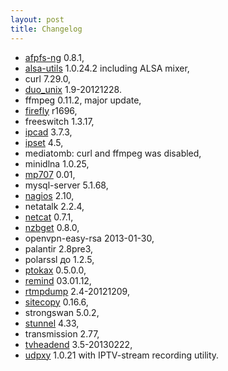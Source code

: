 ```yaml
---
layout: post
title: Changelog
---
```


* [afpfs-ng](https://sites.google.com/site/alexthepuffin/home) 0.8.1,
* [alsa-utils](http://www.alsa-project.org/main/index.php/Main_Page) 1.0.24.2 including ALSA mixer,
* curl 7.29.0,
* [duo_unix](https://www.duosecurity.com/docs/duounix) 1.9-20121228.
* ffmpeg 0.11.2, major update,
* [firefly](http://en.wikipedia.org/wiki/Firefly_Media_Server) r1696,
* freeswitch 1.3.17,
* [ipcad](http://sourceforge.net/projects/ipcad/) 3.7.3,
* [ipset](http://ipset.netfilter.org/) 4.5,
* mediatomb: curl and ffmpeg was disabled,
* minidlna 1.0.25,
* [mp707](https://github.com/karitra/mp707) 0.01,
* mysql-server 5.1.68,
* [nagios](http://www.nagios.org/) 2.10,
* netatalk 2.2.4,
* [netcat](http://en.wikipedia.org/wiki/Netcat) 0.7.1,
* [nzbget](http://nzbget.net/) 0.8.0,
* openvpn-easy-rsa 2013-01-30,
* palantir 2.8pre3,
* polarssl до 1.2.5,
* [ptokax](http://www.ptokax.org/) 0.5.0.0,
* [remind](http://www.roaringpenguin.com/products/remind) 03.01.12,
* [rtmpdump](http://rtmpdump.mplayerhq.hu/) 2.4-20121209,
* [sitecopy](http://www.manyfish.co.uk/sitecopy/) 0.16.6,
* strongswan 5.0.2,
* [stunnel](https://www.stunnel.org/index.html) 4.33,
* transmission 2.77,
* [tvheadend](https://tvheadend.org/) 3.5-20130222,
* [udpxy](http://www.udpxy.com/) 1.0.21 with IPTV-stream recording utility.
